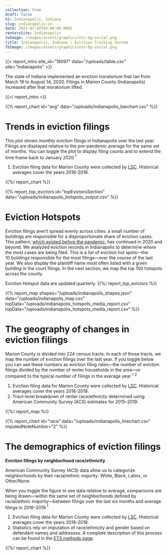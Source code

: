```yaml
---
collection: true
draft: false
h1: Indianapolis, Indiana
slug: indianapolis-in
date: 2022-07-20T04:00:00.000Z
rentersSite: Indianapolis
twImage: /images/assets/graphics/ets-bg-social.png
title: Indianapolis, Indiana | Eviction Tracking System
fbImage: /images/assets/graphics/ets-bg-social.png
---
```

{{< report_intro site_id="18097" data="/uploads/table.csv" site="Indianapolis" >}}

The state of Indiana implemented an eviction moratorium that ran from March 19 to August 14, 2020. Filings in Marion County (Indianapolis) increased after that moratorium lifted.



{{</ report_intro >}}



{{% report_chart id="avg" data="/uploads/indianapolis_barchart.csv" %}}

# Trends in eviction filings

This plot shows monthly eviction filings in Indianapolis over the last year. Filings are displayed relative to the pre-pandemic average for the same set of months. You can toggle the plot to display filing counts and to extend the time frame back to January 2020.<sup>1</sup>

1. Eviction filing data for Marion County were collected by [LSC](https://www.lsc.gov/). Historical averages cover the years 2016-2019.

{{%/ report_chart %}}



{{% report_top_evictors id="topEvictorsSection" data="/uploads/indianapolis_hotspots_output.csv" %}}
# Eviction Hotspots

Eviction filings aren’t spread evenly across cities: a small number of buildings are responsible for a disproportionate share of eviction cases. This pattern, [which existed before the pandemic](https://evictionlab.org/top-evicting-landlords-drive-us-eviction-crisis/), has continued in 2020 and beyond. We analyzed eviction records in Indianapolis to determine where the most cases are being filed. This is a list of eviction hot spots—the 10 buildings responsible for the most filings—over the course of the last year. We also display the plaintiff name most often listed with a given building in the court filings. In the next section, we map the top 100 hotspots across the county.

Eviction Hotspot data are updated quarterly.
{{%/ report_top_evictors %}}



{{% report_map shapes="/uploads/indianapolis_shapes.json" data="/uploads/indianapolis_map.csv" topData="/uploads/indianapolis_hotspots_media_report.csv" topData="/uploads/indianapolis_hotspots_media_report.csv" %}}

# The geography of changes in eviction filings

Marion County is divided into 224 census tracts. In each of those tracts, we map the number of eviction filings over the last year. If you toggle below you can see these numbers as eviction filing rates—the number of eviction filings divided by the number of renter households in the area—or compared to the typical number of filings in the average year.<sup>1</sup> <sup>2</sup>

1. Eviction filing data for Marion County were collected by [LSC](https://www.lsc.gov/). Historical averages cover the years 2016-2019.
2. Tract-level breakdown of renter race/ethnicity determined using American Community Survey (ACS) estimates for 2015–2019.

{{%/ report_map %}}



{{% report_chart id="race" data="/uploads/indianapolis_linechart.csv" imputedNoteNumber="2" %}}

# The demographics of eviction filings

**Eviction filings by neighborhood race/ethnicity**

American Community Survey (ACS) data allow us to categorize neighborhoods by their racial/ethnic majority: White, Black, Latinx, or Other/None. 

When you toggle the figure to see data relative to average, comparisons are being drawn—within the same set of neighborhoods defined by racial/ethnic majority—between filings over the last six months and average filings in 2016–2019.<sup>1</sup>

1. Eviction filing data for Marion County were collected by [LSC](https://www.lsc.gov/). Historical averages cover the years 2016-2019.
2. Statistics rely on imputation of race/ethnicity and gender based on defendant names and addresses. A complete description of this process can be found in the [ETS methods page](https://evictionlab.org/eviction-tracking/methods/).

{{%/ report_chart %}}